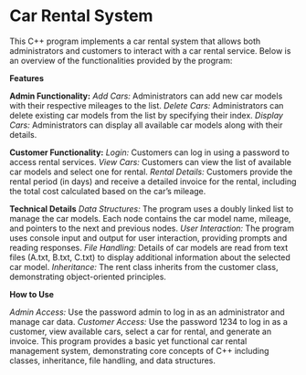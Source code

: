 # Car Rental System
This C++ program implements a car rental system that allows both administrators and customers to interact with a car rental service. Below is an overview of the functionalities provided by the program:

**Features**

**Admin Functionality:**
*Add Cars:* Administrators can add new car models with their respective mileages to the list.
*Delete Cars:* Administrators can delete existing car models from the list by specifying their index.
*Display Cars:* Administrators can display all available car models along with their details.

**Customer Functionality:**
*Login:* Customers can log in using a password to access rental services.
*View Cars:* Customers can view the list of available car models and select one for rental.
*Rental Details:* Customers provide the rental period (in days) and receive a detailed invoice for the rental, including the total cost calculated based on the car’s mileage.

**Technical Details**
*Data Structures:* The program uses a doubly linked list to manage the car models. Each node contains the car model name, mileage, and pointers to the next and previous nodes.
*User Interaction:* The program uses console input and output for user interaction, providing prompts and reading responses.
*File Handling:* Details of car models are read from text files (A.txt, B.txt, C.txt) to display additional information about the selected car model.
*Inheritance:* The rent class inherits from the customer class, demonstrating object-oriented principles.

**How to Use**

*Admin Access:* Use the password admin to log in as an administrator and manage car data.
*Customer Access:* Use the password 1234 to log in as a customer, view available cars, select a car for rental, and generate an invoice.
This program provides a basic yet functional car rental management system, demonstrating core concepts of C++ including classes, inheritance, file handling, and data structures.
